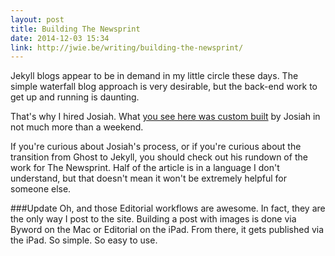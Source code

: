 ```yaml
---
layout: post
title: Building The Newsprint
date: 2014-12-03 15:34
link: http://jwie.be/writing/building-the-newsprint/
---
```


Jekyll blogs appear to be in demand in my little circle these days. The simple waterfall blog approach is very desirable, but the back-end work to get up and running is daunting.

That's why I hired Josiah. What [you see here was custom built](http://thenewsprint.co/2014/12/01/year-two/) by Josiah in not much more than a weekend.

If you're curious about Josiah's process, or if you're curious about the transition from Ghost to Jekyll, you should check out his rundown of the work for The Newsprint. Half of the article is in a language I don't understand, but that doesn't mean it won't be extremely helpful for someone else. 

###Update
Oh, and those Editorial workflows are awesome. In fact, they are the only way I post to the site. Building a post with images is done via Byword on the Mac or Editorial on the iPad. From there, it gets published via the iPad. So simple. So easy to use. 